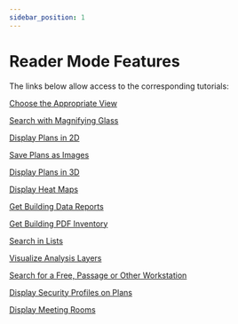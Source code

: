 ```yaml
---
sidebar_position: 1
---
```


# Reader Mode Features

<Youtube code="yRuMK5xBrWU"/>



The links below allow access to the corresponding tutorials:

[Choose the Appropriate View](/en/docs/courses/views/planviews)

[Search with Magnifying Glass](/en/docs/courses/find/wenfindcourse)

[Display Plans in 2D](/en/docs/courses/views/2Dviews)

[Save Plans as Images](/en/docs/courses/views/planexport)

[Display Plans in 3D](/en/docs/courses/views/3Dviews)

[Display Heat Maps](/en/docs/courses/views/heatmap)

[Get Building Data Reports](/en/docs/tutorials/BuildingData/Buildingdashboard/Buildingreporting)

[Get Building PDF Inventory](/en/docs/tutorials/BuildingData/Buildinginventory)

[Search in Lists](/en/docs/courses/find/listfindcourse)

[Visualize Analysis Layers](/en/docs/tutorials/dimensionType/create#visualize-analysis-layers)

[Search for a Free, Passage or Other Workstation](/en/docs/courses/views/2Dviews#display-workstation-status-on-plan)

[Display Security Profiles on Plans](/en/docs/tutorials/person/personSecurityProfile/list#visualize-security-profiles-on-plans)

[Display Meeting Rooms](/en/docs/tutorials/surfaces/meetingroom/read)